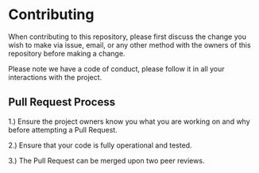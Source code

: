 # Contributing

When contributing to this repository, please first discuss the change you wish to make via issue,
email, or any other method with the owners of this repository before making a change. 

Please note we have a code of conduct, please follow it in all your interactions with the project.

## Pull Request Process

1.) Ensure the project owners know you what you are working on and why before attempting a Pull Request. 

2.) Ensure that your code is fully operational and tested. 

3.) The Pull Request can be merged upon two peer reviews.
